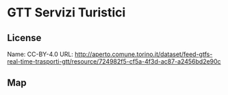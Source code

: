 # GTT Servizi Turistici
    
## License

Name: CC-BY-4.0
URL: http://aperto.comune.torino.it/dataset/feed-gtfs-real-time-trasporti-gtt/resource/724982f5-cf5a-4f3d-ac87-a2456bd2e90c

## Map

<WorldMap topic="GTT_Servizi_Turistici/vehicle_positions/#" />
